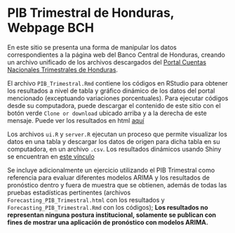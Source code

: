# PIB Trimestral de Honduras, Webpage BCH

En este sitio se presenta una forma de manipular los datos correspondientes a la p&#225;gina web del Banco Central de Honduras, creando un archivo unificado de los archivos descargados del [Portal Cuentas Nacionales Trimestrales de Honduras](https://see.bch.hn/portalPIBT/Login.aspx?ReturnUrl=%2fportalPIBT%2f).

El archivo `PIB_Trimestral.Rmd` contiene los c&#243;digos en RStudio para obtener los resultados a nivel de tabla y gr&#225;fico din&#225;mico de los datos del portal mencionado (exceptuando variaciones porcentuales). Para ejecutar c&#243;digos desde su computadora, puede descargar el contenido de este sitio con el bot&#243;n verde `Clone or download` ubicado arriba y a la derecha de este mensaje. Puede ver los resultados en html [aqu&#237;](https://rpubs.com/ElvisCasco/PIB_Trimestral)

Los archivos `ui.R` y `server.R` ejecutan un proceso que permite visualizar los datos en una tabla y descargar los datos de origen para dicha tabla en su computadora, en un archivo `.csv`. Los resultados din&#225;micos usando Shiny se encuentran en [este v&#237;nculo](https://elviscasco.shinyapps.io/PIB_Trimestral/)

Se incluye adicionalmente un ejercicio utilizando el PIB Trimestral como referencia para evaluar diferentes modelos ARIMA y los resultados de pron&#243;stico dentro y fuera de muestra que se obtienen, además de todas las pruebas estad&#237;sticas pertinentes (archivos `Forecasting_PIB_Trimestral.html` con los resultados y `Forecasting_PIB_Trimestral.Rmd` con los c&#243;digos); **Los resultados no representan ninguna postura institucional, solamente se publican con fines de mostrar una aplicaci&#243;n de pron&#243;stico con modelos ARIMA.**
